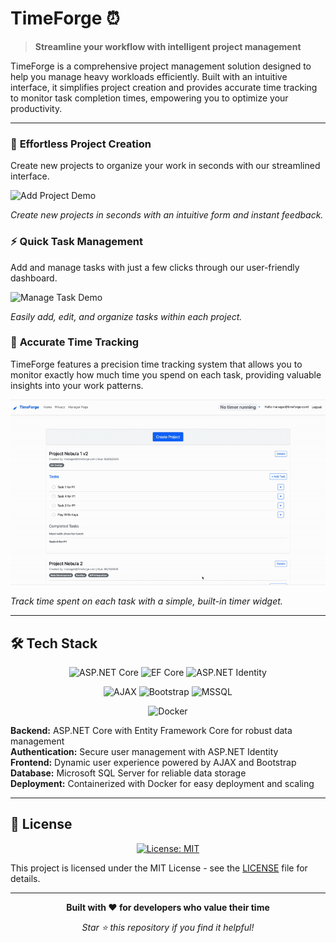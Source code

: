 # TimeForge ⏰

> **Streamline your workflow with intelligent project management**

TimeForge is a comprehensive project management solution designed to help you manage heavy workloads efficiently. Built with an intuitive interface, it simplifies project creation and provides accurate time tracking to monitor task completion times, empowering you to optimize your productivity.

---

### 🚀 **Effortless Project Creation**

Create new projects to organize your work in seconds with our streamlined interface.

![Add Project Demo](Assets/Images/TimeForge%20ProjectCretion%20Example.gif)

_Create new projects in seconds with an intuitive form and instant feedback._

### ⚡ **Quick Task Management**

Add and manage tasks with just a few clicks through our user-friendly dashboard.

![Manage Task Demo](Assets/Images/TimeForge%20Task%20Managment.gif)

_Easily add, edit, and organize tasks within each project._

### 🎯 **Accurate Time Tracking**

TimeForge features a precision time tracking system that allows you to monitor exactly how much time you spend on each task, providing valuable insights into your work patterns.

![Timer Tracking Demo](Assets/Images/TimeWidget%20FeatureDemo.gif)

_Track time spent on each task with a simple, built-in timer widget._

---

## 🛠️ Tech Stack

<div align="center">

![ASP.NET Core](https://img.shields.io/badge/ASP.NET%20Core-512BD4?style=for-the-badge&logo=dotnet&logoColor=white)
![EF Core](https://img.shields.io/badge/Built%20with-EF%20Core-6D429C?logo=dotnet&logoColor=white&style=for-the-badge)
![ASP.NET Identity](https://img.shields.io/badge/Auth-ASP.NET%20Identity-512BD4?logo=dotnet&logoColor=white&style=for-the-badge)

![AJAX](https://img.shields.io/badge/Frontend-AJAX-F7DF1E?logo=javascript&logoColor=black&style=for-the-badge)
![Bootstrap](https://img.shields.io/badge/UI-Bootstrap-7952B3?logo=bootstrap&logoColor=white&style=for-the-badge)
![MSSQL](https://img.shields.io/badge/Database-MSSQL-CC2927?logo=microsoftsqlserver&logoColor=white&style=for-the-badge)

![Docker](https://img.shields.io/badge/Built%20using-Docker-2496ED?logo=docker&logoColor=white&style=for-the-badge)

</div>

**Backend:** ASP.NET Core with Entity Framework Core for robust data management  
**Authentication:** Secure user management with ASP.NET Identity  
**Frontend:** Dynamic user experience powered by AJAX and Bootstrap  
**Database:** Microsoft SQL Server for reliable data storage  
**Deployment:** Containerized with Docker for easy deployment and scaling

---

## 📄 License

<div align="center">

[![License: MIT](https://img.shields.io/badge/License-MIT-yellow.svg)](https://opensource.org/licenses/MIT)

</div>

This project is licensed under the MIT License - see the [LICENSE](LICENSE) file for details.

---

<div align="center">

**Built with ❤️ for developers who value their time**

_Star ⭐ this repository if you find it helpful!_

</div>
